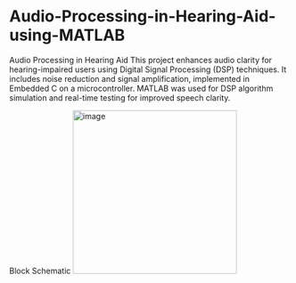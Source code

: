 # Audio-Processing-in-Hearing-Aid-using-MATLAB
Audio Processing in Hearing Aid This project enhances audio clarity for hearing-impaired users using Digital Signal Processing (DSP) techniques. It includes noise reduction and signal amplification, implemented in Embedded C on a microcontroller. MATLAB was used for DSP algorithm simulation and real-time testing for improved speech clarity.


Block Schematic
<img width="294" alt="image" src="https://github.com/user-attachments/assets/963df81e-13b1-4c4a-9bfa-2089621bf6dd">
